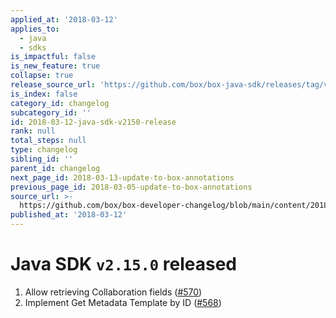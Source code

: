 ```yaml
---
applied_at: '2018-03-12'
applies_to:
  - java
  - sdks
is_impactful: false
is_new_feature: true
collapse: true
release_source_url: 'https://github.com/box/box-java-sdk/releases/tag/v2.15.0'
is_index: false
category_id: changelog
subcategory_id: ''
id: 2018-03-12-java-sdk-v2150-release
rank: null
total_steps: null
type: changelog
sibling_id: ''
parent_id: changelog
next_page_id: 2018-03-13-update-to-box-annotations
previous_page_id: 2018-03-05-update-to-box-annotations
source_url: >-
  https://github.com/box/box-developer-changelog/blob/main/content/2018/03-12-java-sdk-v2150-release.md
published_at: '2018-03-12'
---
```

# Java SDK `v2.15.0` released

1. Allow retrieving Collaboration fields ([#570](https://github.com/box/box-java-sdk/pull/570))
2. Implement Get Metadata Template by ID ([#568](https://github.com/box/box-java-sdk/pull/568))
